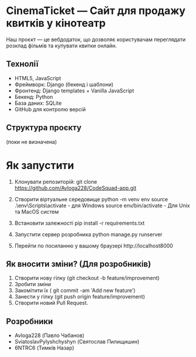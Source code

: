 # CinemaTicket — Сайт для продажу квитків у кінотеатр
Наш проєкт — це вебдодаток, що дозволяє користувачам переглядати розклад фільмів та купувати квитки онлайн.

## Технолії 
- HTML5, JavaScript 
- Фреймворк: Django (бекенд і шаблони)
- Фронтенд: Django templates + Vanilla JavaScript
- Бекенд: Python
- База даних: SQLite
- GitHub для контролю версій

## Структура проєкту
(поки не визначена)

# Як запустити
1. Клонувати репозиторій:
git clone https://github.com/Avloga228/CodeSquad-app.git

2. Створити віртуальне середовище
python -m venv env
source .\env\Scripts\activate - для Windows
source env/bin/activate - Для Unix та MacOS систем

3. Встановити залежності
pip install -r requirements.txt
4. Запустити сервер розробника
python manage.py runserver
5. Перейти по посиланню у вашому браузері
http://localhost8000

## Як вносити зміни? (Для розробників)
1. Створити нову гілку (git checkout -b feature/improvement)
2. Зробити зміни
3. Закомітити їх ( git commit -am 'Add new feature')
4. Занести у гілку (git push origin feature/improvement)
5. Створити новий Pull Request.

## Розробники
- Avloga228 (Павло Чабанов)
- SviatoslavPylyshchyshyn (Святослав Пилищишин)
- 6NTRC6 (Тимків Назар)
